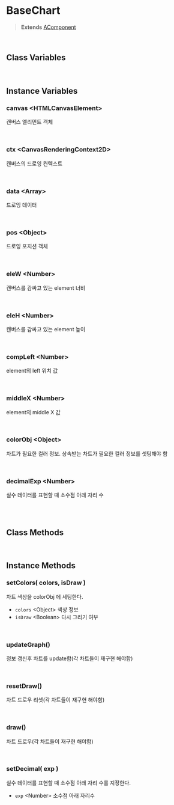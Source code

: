 # BaseChart
> **Extends** [AComponent](./../afc/AComponent.md)



<br/>

## Class Variables

<br/>

## Instance Variables

### canvas \<HTMLCanvasElement>

캔버스 엘리먼트 객체

<br/>

### ctx \<CanvasRenderingContext2D>

캔버스의 드로잉 컨텍스트

<br/>

### data \<Array>

드로잉 데이터

<br/>

### pos \<Object>

드로잉 포지션 객체

<br/>

### eleW \<Number>

캔버스를 감싸고 있는 element 너비

<br/>

### eleH \<Number>

캔버스를 감싸고 있는 element 높이

<br/>

### compLeft \<Number>

element의 left 위치 값

<br/>

### middleX \<Number>

element의 middle X 값

<br/>

### colorObj \<Object>

차트가 필요한 컬러 정보. 상속받는 차트가 필요한 컬러 정보를 셋팅해야 함

<br/>

### decimalExp \<Number>

실수 데이터를 표현할 때 소수점 아래 자리 수

<br/>
<br/>

## Class Methods

<br/>

## Instance Methods

### setColors( colors, isDraw )

차트 색상을 colorObj 에 세팅한다.

* `colors` \<Object> 색상 정보
* `isDraw` \<Boolean> 다시 그리기 여부

<br/>

### updateGraph()

정보 갱신후 차트를 update함(각 차트들이 재구현 해야함)

<br/>

### resetDraw()

차트 드로우 리셋(각 차트들이 재구현 해야함)

<br/>

### draw()

차트 드로우(각 차트들이 재구현 해야함)

<br/>

### setDecimal( exp )

실수 데이터를 표현할 때 소수점 아래 자리 수를 지정한다.

* `exp` \<Number> 소수점 아래 자리수

<br/>